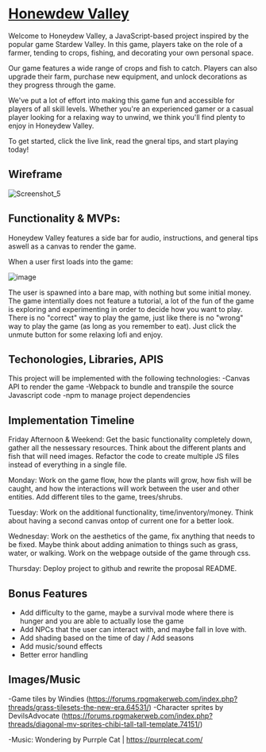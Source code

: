 # [Honewdew Valley](https://kliu33.github.io/SDV/)

Welcome to Honeydew Valley, a JavaScript-based project inspired by the popular game Stardew Valley. In this game, players take on the role of a farmer, tending to crops, fishing, and decorating your own personal space.

Our game features a wide range of crops and fish to catch. Players can also upgrade their farm, purchase new equipment, and unlock decorations as they progress through the game.

We've put a lot of effort into making this game fun and accessible for players of all skill levels. Whether you're an experienced gamer or a casual player looking for a relaxing way to unwind, we think you'll find plenty to enjoy in Honeydew Valley.

To get started, click the live link, read the gneral tips, and start playing today!

## Wireframe
![Screenshot_5](https://user-images.githubusercontent.com/30753677/223146478-a5271a9b-e740-4063-9855-83c5d5cee60f.png)


## Functionality & MVPs:

Honeydew Valley features a side bar for audio, instructions, and general tips aswell as a canvas to render the game. 

When a user first loads into the game:

![image](https://user-images.githubusercontent.com/30753677/223147198-6098acac-9602-410c-bcdb-a602fa3ae037.png)

The user is spawned into a bare map, with nothing but some initial money. The game intentially does not feature a tutorial, a lot of the fun of the game is exploring and experimenting in order to decide how you want to play. There is no "correct" way to play the game, just like there is no "wrong" way to play the game (as long as you remember to eat). Just click the unmute button for some relaxing lofi and enjoy.

## Techonologies, Libraries, APIS

   This project will be implemented with the following technologies:
    -Canvas API to render the game
    -Webpack to bundle and transpile the source Javascript code
    -npm to manage project dependencies

## Implementation Timeline

   Friday Afternoon & Weekend: Get the basic functionality completely down, gather all the nessessary resources. Think about the different plants and fish that will need images. Refactor the code to create multiple JS files instead of everything in a single file.

   Monday: Work on the game flow, how the plants will grow, how fish will be caught, and how the interactions will work between the user and other entities. Add different tiles to the game, trees/shrubs.

   Tuesday: Work on the additional functionality, time/inventory/money. Think about having a second canvas ontop of current one for a better look.

   Wednesday: Work on the aesthetics of the game, fix anything that needs to be fixed. Maybe think about adding animation to things such as grass, water, or walking. Work on the webpage outside of the game through css.

   Thursday: Deploy project to github and rewrite the proposal README.

## Bonus Features

- Add difficulty to the game, maybe a survival mode where there is hunger and you are able to actually lose the game
- Add NPCs that the user can interact with, and maybe fall in love with.
- Add shading based on the time of day / Add seasons 
- Add music/sound effects
- Better error handling

## Images/Music

-Game tiles by Windies (https://forums.rpgmakerweb.com/index.php?threads/grass-tilesets-the-new-era.64531/)
-Character sprites by DevilsAdvocate (https://forums.rpgmakerweb.com/index.php?threads/diagonal-mv-sprites-chibi-tall-tall-template.74151/)

-Music: Wondering by Purrple Cat | https://purrplecat.com/ 

